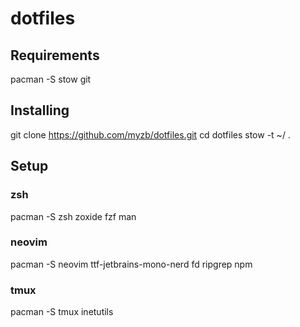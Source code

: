 # dotfiles

## Requirements
pacman -S stow git

## Installing
git clone https://github.com/myzb/dotfiles.git
cd dotfiles
stow -t ~/ .

## Setup

### zsh
pacman -S zsh zoxide fzf man

### neovim
pacman -S neovim ttf-jetbrains-mono-nerd fd ripgrep npm

### tmux
pacman -S tmux inetutils
